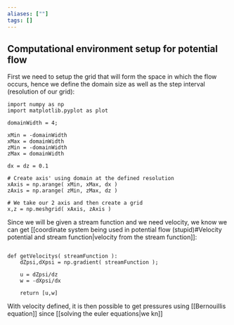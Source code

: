 ```yaml
---
aliases: [""]
tags: []
---
```


## Computational environment setup for potential flow

First we need to setup the grid that will form the space in which the flow occurs, hence we define the domain size as well as the step interval (resolution of our grid):

```jupyter
import numpy as np
import matplotlib.pyplot as plot

domainWidth = 4;

xMin = -domainWidth
xMax = domainWidth
zMin = -domainWidth
zMax = domainWidth

dx = dz = 0.1

# Create axis' using domain at the defined resolution
xAxis = np.arange( xMin, xMax, dx )
zAxis = np.arange( zMin, zMax, dz )

# We take our 2 axis and then create a grid
x,z = np.meshgrid( xAxis, zAxis ) 
```

Since we will be given a stream function and we need velocity, we know we can get [[coordinate system being used in potential flow (stupid)#Velocity potential and stream function|velocity from the stream function]]:

```jupyter

def getVelocitys( streamFunction ):
	dZpsi,dXpsi = np.gradient( streamFunction );
	
	u = dZpsi/dz
	w = -dXpsi/dx
	
	return [u,w]

```

With velocity defined, it is then possible to get pressures using [[Bernouillis equation]] since [[solving the euler equations|we kn]]

